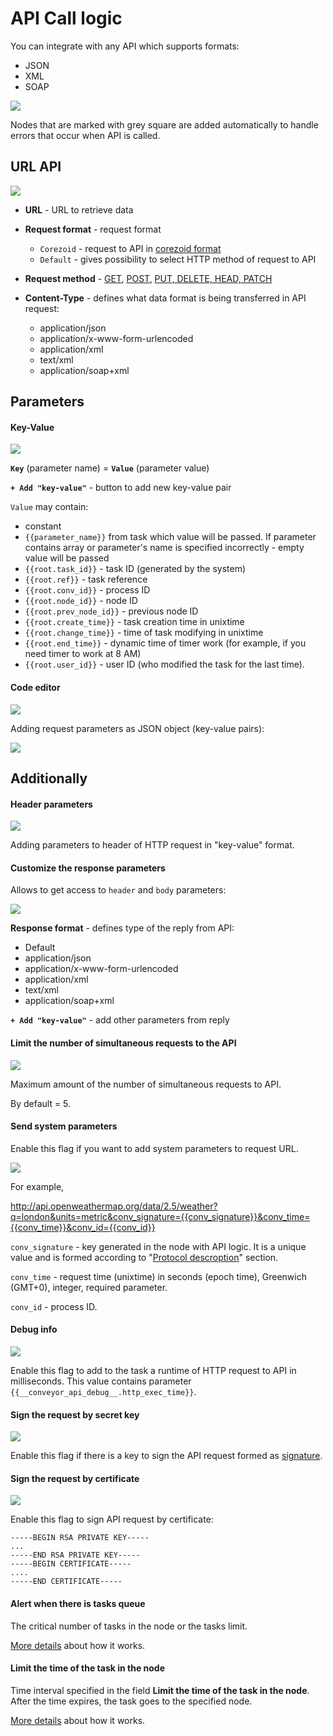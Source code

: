 # API Call logic

You can integrate with any API which supports formats:
*   JSON
*   XML
*   SOAP

![](../../img/create/api_call.png)

Nodes that are marked with grey square are added automatically to handle errors that occur when API is called.

## URL API

![](../../img/create/api_call_URL_API.png)


* **URL** - URL to retrieve data
* **Request format** - request format
    * `Corezoid` - request to API in [corezoid format](corezoid.md)
    * `Default` - gives possibility to select HTTP method of request to API

* **Request method** - [GET](get.md), [POST](post.md), [PUT, DELETE, HEAD, PATCH](put__delete__head.md)
* **Content-Type** - defines what data format is being transferred in API request:
    *   application/json
    *   application/x-www-form-urlencoded
    *   application/xml
    *   text/xml
    *   application/soap+xml


## Parameters

#### Key-Value

![](../../img/create/api_call_parameters.png)


**`Key`** (parameter name) = **`Value`** (parameter value)

**`+ Add "key-value"`** - button to add new key-value pair

`Value` may contain:
- constant
- `{{parameter_name}}` from task which value will be passed. If parameter contains array or parameter's name is specified incorrectly - empty value will be passed
-   `{{root.task_id}}` - task ID (generated by the system)
-   `{{root.ref}}` - task reference
-   `{{root.conv_id}}` - process ID
-   `{{root.node_id}}` - node ID
-   `{{root.prev_node_id}}` - previous node ID
-   `{{root.create_time}}` - task creation time in unixtime
-   `{{root.change_time}}` - time of task modifying in unixtime
-   `{{root.end_time}}` - dynamic time of timer work (for example, if you need timer to work at 8 AM)
-   `{{root.user_id}}` - user ID (who modified the task for the last time).


#### Code editor

![](../../img/create/api_call_parameters_code_editor.png)

Adding request parameters as JSON object (key-value pairs):

![](../../img/create/editor_code.png)


## Additionally

#### Header parameters

![](../../img/create/api_call_header.png)

Adding parameters to header of HTTP request in "key-value" format.

#### Customize the response parameters

Allows to get access to `header` and `body` parameters:

![](../../img/create/api_call_customize.png)

**Response format** - defines type of the reply from API:
*   Default
*   application/json
*   application/x-www-form-urlencoded
*   application/xml
*   text/xml
*   application/soap+xml

**`+ Add "key-value"`** - add other parameters from reply

#### Limit the number of simultaneous requests to the API

![](../../img/create/api_call_threads.png)

Maximum amount of the number of simultaneous requests to API.

By default = 5.


#### Send system parameters

Enable this flag if you want to add system parameters to request URL.

![](../../img/create/api_call_send_sys.png)

For example,

http://api.openweathermap.org/data/2.5/weather?q=london&units=metric&conv_signature={{conv_signature}}&conv_time={{conv_time}}&conv_id={{conv_id}}

`conv_signature` - key generated in the node with API logic. It is a unique value and is formed according to "[Protocol descroption](../../../api/spec.md)" section.

`conv_time` - request time (unixtime) in seconds (epoch time), Greenwich (GMT+0), integer, required parameter.

`conv_id` - process ID.


#### Debug info

![](../../img/create/api_call_debug.png)

Enable this flag to add to the task a runtime of HTTP request to API in milliseconds. This value contains parameter `{{__conveyor_api_debug__.http_exec_time}}`.


#### Sign the request by secret key

![](../../img/create/api_call_sign_request.png)

Enable this flag if there is a key to sign the API request formed as [signature](../../../api/spec.md).


#### Sign the request by certificate

![](../../img/create/api_call_srtificate.png)

Enable this flag to sign API request by certificate:
```
-----BEGIN RSA PRIVATE KEY-----
...
-----END RSA PRIVATE KEY-----
-----BEGIN CERTIFICATE-----
....
-----END CERTIFICATE-----
```


#### Alert when there is tasks queue

The critical number of tasks in the node or the tasks limit.

[More details](../timer.md#tasks-limit) about how it works.

#### Limit the time of the task in the node

Time interval specified in the field **Limit the time of the task in the node**. After the time expires, the task goes to the specified node.

[More details](../timer.md#timer) about how it works.
